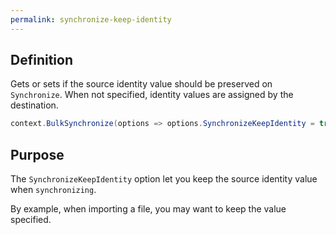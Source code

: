 ```yaml
---
permalink: synchronize-keep-identity
---
```


## Definition
Gets or sets if the source identity value should be preserved on `Synchronize`. When not specified, identity values are assigned by the destination.


```csharp
context.BulkSynchronize(options => options.SynchronizeKeepIdentity = true);
```

## Purpose
The `SynchronizeKeepIdentity` option let you keep the source identity value when `synchronizing`.

By example, when importing a file, you may want to keep the value specified.